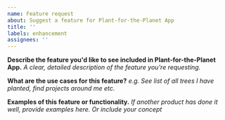 ```yaml
---
name: Feature request
about: Suggest a feature for Plant-for-the-Planet App
title: ''
labels: enhancement
assignees: ''
---
```


**Describe the feature you'd like to see included in Plant-for-the-Planet App.**
*A clear, detailed description of the feature you're requesting.*

**What are the use cases for this feature?**
*e.g. See list of all trees I have planted, find projects around me etc.*

**Examples of this feature or functionality.**
*If another product has done it well, provide examples here. Or include your concept*
